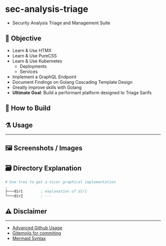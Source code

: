 # sec-analysis-triage
- Security Analysis Triage and Management Suite

## :tada: Objective
- Learn & Use HTMX
- Learn & Use PureCSS
- Learn & Use Kubernetes
  - Deployments
  - Services
- Implement a GraphQL Endpoint
- Document Findings on Golang Cascading Template Design 
- Greatly improve skills with Golang
- **Ultimate Goal**: Build a performant platform designed to Triage Sarifs

## :hammer: How to Build

## :alembic: Usage

---

## :framed_picture: Screenshots / Images

## :card_file_box: Directory Explanation

```s
# Use tree to get a nicer graphical implementation
.
├───dir1        ; explanation of dir1
└───dir2        ; ---
```

## :warning: Disclaimer

---

- [Advanced Github Usage](https://docs.github.com/en/get-started/writing-on-github/working-with-advanced-formatting/creating-diagrams)
- [Gitemojis for commiting](https://gitmoji.dev/)
- [Mermaid Syntax](https://mermaid-js.github.io/mermaid/#/)
